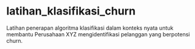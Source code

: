 # latihan_klasifikasi_churn
Latihan penerapan algoritma klasifikasi dalam konteks nyata untuk membantu Perusahaan XYZ mengidentifikasi pelanggan yang berpotensi churn. 
